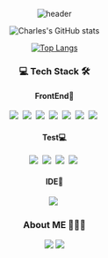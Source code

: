 
<div align="center" style="text-align:center">

 ![header](https://capsule-render.vercel.app/api?type=waving&color=0:b388ff,100:a82da8&height=180&section=header&text=Charles&desc=Welcome%20in%20My%20GitHub&fontSize=80&fontColor=d6ace6&animation=fadeIn&descAlignY=70)
 
</div>

<div align="center" style="text-align:center">
 
 ![Charles's GitHub stats](https://github-readme-stats-jcczy7sl6-kwoncheuljin.vercel.app/api?username=KwonCheulJin&show_icons=true&theme=dracula)

</div>
<div align="center" style="text-align:center">

 [![Top Langs](https://github-readme-stats-jcczy7sl6-kwoncheuljin.vercel.app/api/top-langs/?username=KwonCheulJin&layout=compact)](https://github.com/anuraghazra/github-readme-stats)

</div>
 
 <h3 align=center>💻 Tech Stack 🛠</h3>
 
  <h4 align=center>FrontEnd👀</h4>
  <div align=center>
   <img src="https://img.shields.io:/badge/React-61DAFB?style=plastic&logo=React&logoColor=white"/></a>&nbsp
   <img src="https://img.shields.io:/badge/Next.js-000000?style=plastic&logo=nextdotjs&logoColor=white"/></a>&nbsp
   <img src="https://img.shields.io:/badge/TypeScript-3178C6?style=plastic&logo=TypeScript&logoColor=white"/></a>&nbsp
   <img src="https://img.shields.io:/badge/JavaScript-F7DF1E?style=plastic&logo=JavaScript&logoColor=white"/></a>&nbsp
   <img src="https://img.shields.io:/badge/CSS3-1572B6?style=plastic&logo=CSS3&logoColor=white"/></a>&nbsp
   <img src="https://img.shields.io:/badge/Tailwind CSS-06B6D4?style=plastic&logo=tailwindcss&logoColor=white"/></a>&nbsp
   <img src="https://img.shields.io:/badge/styled compoents-DB7093?style=plastic&logo=styledcomponents&logoColor=white"/></a>&nbsp
  </div>
  <h4 align=center>Test💻</h4>
  <div align=center>
   <img src="https://img.shields.io:/badge/Jest-C21325?style=plastic&logo=Jest&logoColor=white"/></a>&nbsp
   <img src="https://img.shields.io:/badge/TestingLibrary-E33332?style=plastic&logo=TestingLibrary&logoColor=white"/></a>&nbsp
   <img src="https://img.shields.io:/badge/Codeceptjs-F6E05E?style=plastic&logo=Codeceptjs&logoColor=white"/></a>&nbsp
   <img src="https://img.shields.io:/badge/Playwright-2EAD33?style=plastic&logo=playwright&logoColor=white"/></a>&nbsp
  </div>
  <h4 align=center>IDE📇</h4>
  <div align=center>
   <img src="https://img.shields.io:/badge/VisualStudioCode-007ACC?style=plastic&logo=VisualStudioCode&logoColor=white"/></a>&nbsp
  </div>
  
 <h3 align=center>About ME 🧗🏻‍♀️ </h3>
 
 <p align=center>
 <a href="https://jin-blog-blush.vercel.app/"><img src="https://img.shields.io/badge/My tech blog-000000?style=for-the-badge&logo=GitHub&logoColor=white&link=https://jin-blog-blush.vercel.app/"/></a> 
 <a href="mailto:chkftm12@gmail.com"><img src="https://img.shields.io/badge/Gmail-EA4335?style=for-the-badge&logo=Gmail&logoColor=white&link=mailto:chkftm12@gmail.com"/></a>
</p>
 
